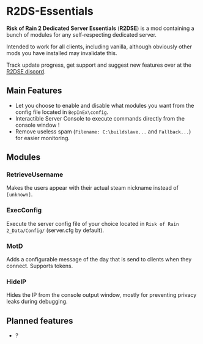 # R2DS-Essentials

**Risk of Rain 2 Dedicated Server Essentials** (**R2DSE**) is a mod containing a bunch of modules for any self-respecting dedicated server.

Intended to work for all clients, including vanilla, although obviously other mods you have installed may invalidate this.

Track update progress, get support and suggest new features over at the [R2DSE discord](https://discord.gg/yTfsMWP).

## Main Features

- Let you choose to enable and disable what modules you want from the config file located in `BepInEx\config`.
- Interactible Server Console to execute commands directly from the console window !
- Remove useless spam (`Filename: C:\buildslave...` and `Fallback...`) for easier monitoring.

## Modules

### RetrieveUsername
Makes the users appear with their actual steam nickname instead of `[unknown]`.

### ExecConfig
Execute the server config file of your choice located in `Risk of Rain 2_Data/Config/` (server.cfg by default).

### MotD
Adds a configurable message of the day that is send to clients when they connect. Supports tokens.

### HideIP
Hides the IP from the console output window, mostly for preventing privacy leaks during debugging.
  
## Planned features

- ?